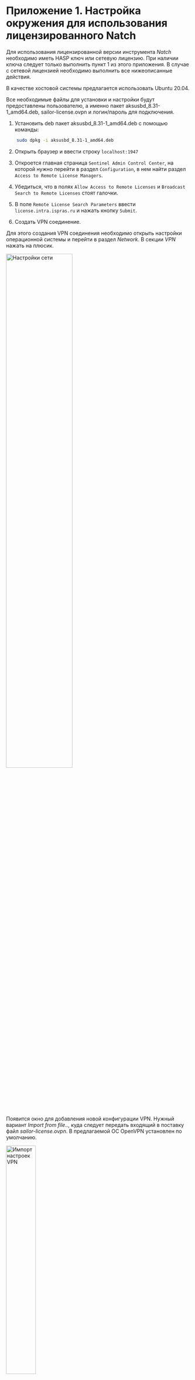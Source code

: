 <div style="page-break-before:always;">
</div>

# Приложение 1. Настройка окружения для использования лицензированного Natch

Для использования лицензированной версии инструмента *Natch* необходимо иметь HASP ключ или сетевую лицензию.
При наличии ключа следует только выполнить пункт 1 из этого приложения. В случае с сетевой лицензией необходимо выполнить
все нижеописанные действия.

В качестве хостовой системы предлагается использовать Ubuntu 20.04.

Все необходимые файлы для установки и настройки будут предоставлены пользователю, а именно
пакет aksusbd_8.31-1_amd64.deb, sailor-license.ovpn и логин/пароль для подключения.

1. Установить deb пакет aksusbd_8.31-1_amd64.deb с помощью команды:

```bash
    sudo dpkg -i aksusbd_8.31-1_amd64.deb
```

2. Открыть браузер и ввести строку ``localhost:1947``

3. Откроется главная страница ``Sentinel Admin Control Center``, на которой нужно перейти в раздел ``Configuration``, в нем найти раздел ``Access to Remote License Managers``.

4. Убедиться, что в полях ``Allow Access to Remote Licenses`` и ``Broadcast Search to Remote Licenses`` стоят галочки.

5. В поле ``Remote License Search Parameters`` ввести ``license.intra.ispras.ru`` и нажать кнопку ``Submit``.

6. Создать VPN соединение.

Для этого создания VPN соединения необходимо открыть настройки операционной системы и перейти в раздел *Network*. В секции *VPN* нажать на плюсик.

<img src="https://raw.githubusercontent.com/ispras/natch/main/images/app_vpn/settings.png" width=60% height=60% alt="Настройки сети">

Появится окно для добавления новой конфигурации VPN. Нужный вариант *Import from file..*, куда следует передать входящий в поставку
файл *sailor-license.ovpn*. В предлагаемой ОС OpenVPN установлен по умолчанию.

<img src="https://raw.githubusercontent.com/ispras/natch/main/images/app_vpn/import.png" width=40% height=40% alt="Импорт настроек VPN">

После импорта файла появится окно настройки соединения, в которое необходимо вписать логин и пароль, так же входящие в поставку.
Далее осталось нажать кнопку *Add* в верхнем правом углу и конфигурация будет создана.


<img src="https://raw.githubusercontent.com/ispras/natch/main/images/app_vpn/login.png" width=40% height=40% alt="Добавление конфигурации VPN">

Осталось только включить переключатель напротив VPN и соединение будет установлено.

<img src="https://raw.githubusercontent.com/ispras/natch/main/images/app_vpn/ok.png" width=40% height=40% alt="VPN готов">

Кроме того, управлять подключением можно в трее, как показано на рисунке ниже.

<img src="https://raw.githubusercontent.com/ispras/natch/main/images/app_vpn/profit.png" width=60% height=60% alt="Подключение VPN">

После всех проделанных действий инструмент готов к использованию на вашем компьютере.


# Приложение 2. Командная строка эмулятора Qemu

Пример командной строки для запуска Qemu выглядит следующим образом:

``./qemu-system-x86_64 -hda debian.qcow2 -m 6G -monitor stdio -netdev user,id=net0 -device e1000,netdev=net0``

- ``qemu-system-x86_64``: исполняемый файл эмулятора
- ``-hda debian.qcow2``: подключение образа гостевой операционной системы
- ``-m 6G``: выделение оперативной памяти гостевой системе
- ``-monitor stdio``: подключение управляющей консоли эмулятора к терминалу
- ``-netdev user,id=net0 -device e1000,netdev=net0``: настройка сети и подключение сетевой карты модели е1000

Командная строка выше просто запускает эмулятор с заданным образом диска. Для работы Natch потребуются дополнительные опции командной строки, а именно:

```
-os-version Linux
-plugin <plugin_name>
```

Опция ``os-version`` настраивает *Natch* для работы с операционной системой Linux, а ``plugin`` непосредственно загружает плагин.


# Приложение 3. Формат списка исполняемых модулей (module_config.cfg)

Пример конфигурационного файла:

```ini
    # module_config.cfg

    [Image1]
    path=vmlinux
    map=System.map
    textstart=0xffffffff81000000

    [Image2]
    path=exe/dpkg
    debuginfo=exe/dpkg.dbg

    [Image3]
    path=exe/apt-get
```

Конфигурационный файл содержит набор секций с префиксом *Image*.

В каждой такой секции описывается отдельный бинарный файл.
В этой секции могут быть объявлены четыре поля: *path*, *map*, *textstart* и *debuginfo*.
Обязательным является только *path* (путь к бинарному файлу в хостовой системе).
В поле *map* можно указать путь к файлу с символьной информацией, сгенерированной
компилятором или дизассемблером IDA. А в *debuginfo* - путь к ELF-файлу с отладочными символами.

При использовании IDA для генерации map файлов нужно выставлять галочку *Segmentation information*.

**Поле textstart**

В разделах типа *Image* вместе с *map* может быть задано поле *textstart*.
Как правило, нет необходимости определять *textstart* вручную, потому что это может
делать скрипт *module_config.py*. Если же утилита вывела сообщение об ошибке,
необходимо проанализировать бинарный файл самостоятельно.

*textstart* используется, если адреса в символьном файле абсолютные, а в исполняемом файле нет.
Так как модуль может загружаться в разные места памяти, необходимо вычислить смещение каждой функции от начала секции .text.
В поле *textstart* как раз и указывается адрес начала секции *.text*.
Это поле нужно в редких случаях, например, для ядерных модулей (см. ниже). В остальных случаях можно ничего не указывать.

Чтобы получить информацию о секциях в исполняемом файле, можно использовать утилиту *readelf*:

```bash
    readelf -S <config_name>
```

Пример, когда *textstart* необходимо указывать:

```text
    map-файл:

    ffffffffa0000bed t cleanup_module
    ffffffffa00008c2 t logring_syslog_write_raw
    ffffffffa0000a4b t init_module
    ffffffffa000098d t logring_syslog_write

    вывод утилиты readelf:

    Section Headers:
    [Nr] Name              Type             Address           Offset
         Size              EntSize          Flags  Link  Info  Align
    [ 0]                   NULL             0000000000000000  00000000
         0000000000000000  0000000000000000           0     0     0
    [ 1] .text             PROGBITS         0000000000000000  00000040
         0000000000000c8c  0000000000000000  AX       0     0     4
```

Нас интересуют секции типа *PROGBITS*. Если у них указан нулевой адрес, то их не получится
сопоставить с map-файлом при его загрузке в *Natch*.
Поэтому необходимо вручную определить адрес секции *.text*.

Пример, когда *textstart* не нужен:

```text
    map-файл:

    00000006:000000000000C000       .init_proc
    00000007:000000000000C030       .wget_netrc_db_free
    00000007:000000000000C040       .wget_bar_update
    00000007:000000000000C050       .seteuid
    00000007:000000000000C060       .chdir
    00000007:000000000000C070       .fileno
    00000007:000000000000C080       .wget_list_free
    00000007:000000000000C090       .dup2
    00000007:000000000000C0A0       .printf

    вывод утилиты readelf:

    Section Headers:
    [Nr] Name              Type             Address            Offset
         Size              EntSize          Flags  Link  Info  Align
    [11] .init             PROGBITS         000000000000c000   0000c000
         0000000000000017  0000000000000000 AX     0     0     4
```

Адрес секции здесь указан и он соответствует адресам, записанным в map-файле,
поэтому параметр *textstart* можно не указывать.


# Приложение 4. Формат конфигурационного файла для секции Tasks (task_struct_offsets.ini)

Конфигурационный файл содержит в себе смещения полей структур ядра Linux, необходимых для работы инструмента.

Пример конфигурационного файла:

```ini
    [Version]
    Version=3

    [Task struct offsets]
    pid=1224
    name=1648
    parent=1240
    state=16
    task_struct=89152

    [Files struct offsets]
    ts_files=1720
    fs_file=48
    fs_fdt=32
    fdt_file=8
    f_dentry=24
    d_parent=24
    d_name=40
    d_iname=56

    [Memory mapping struct offsets]
    ts_mm=1048
    ts_mm_active=1056
    mm_mmap=0
    mm_map_count=104
    mm_exe_file=928
    vm_start=0
    vm_end=8
    vm_next=16
    vm_prev=24
    vm_mm=64
    vm_file=160
    vma_struct_size=208
```

**Секция Version**

- *Version*. Версия формата конфигурационного файла.

**Секция Task struct offsets**

- *task_struct*. Смещение переменной *current_task* в сегменте *GS*. Для старых ядер должно быть 0, *current_task* извлекается из стека.
- *pid*. Смещение поля *pid* внутри *task_struct*.
- *name*. Смещение поля *comm* внутри *task_struct*.
- *parent*. Смещение поля *real_parent* внутри *task_struct*.
- *state*. Смещение поля *__state* внутри *task_struct*.

**Секция Files struct offsets**

- *ts_files*. Смещение поля *files* внутри *task_struct*.
- *fs_file*. Смещение поля *fd* или *fdtab.fd* внутри *files_struct*.
- *fs_fdt*. Смещение поля *fdt* внутри *files_struct* или 0 для старых ядер.
- *fdt_file*. Смещение поля *fd* внутри *fdtable* или 0 для старых ядер.
- *f_dentry*. Смещение поля *f_path.dentry* внутри *file*.
- *d_parent*. Смещение *d_parent* внутри *dentry*.
- *d_name*. Смещение поля *name* или *d_name.name* внутри *dentry*.
- *d_iname*. Смещение *d_iname* внутри *dentry*.

**Секция Memory mapping struct offsets**

- *ts_mm*. Смещение поля *mm* внутри *task_struct*.
- *ts_mm_active*. Смещение поля *active_mm* внутри *task_struct*.
- *mm_mmap*. Смещение поля *mmap* внутри *mm_struct*.
- *mm_map_count*. Смещение поля *map_count* внутри *mm_struct*.
- *mm_exe_file*. Смещение поля *exe_file* внутри *mm_struct*.
- *vm_start*. Смещение поля *vm_start* внутри *vm_area_struct*.
- *vm_end*. Смещение поля *vm_end* внутри *vm_area_struct*.
- *vm_next*. Смещение поля *vm_next* внутри *vm_area_struct*.
- *vm_prev*. Смещение поля *vm_prev* внутри *vm_area_struct*.
- *vm_mm*. Смещение поля *vm_mm* внутри *vm_area_struct*.
- *vm_flags*. Смещение поля *vm_flags* внутри *vm_area_struct*.
- *vm_file*. Смещение поля *vm_file* внутри *vm_area_struct*.
- *vma_struct_size*. Размер структуры *vm_area_struct*.

## Принцип работы автоматической настройки

Смещения полей в структурах данных ядра определяются в ходе отдельного настроечного запуска *Natch*.
В первую очередь ищется смещение переменной *current_task* в сегменте *GS*.
Поиск опирается на эвристики, связанные с перехватом системного вызова *getpid*. Затем определяются смещения полей
*pid*, *name*, *parent* и всех переменных из раздела *files struct offsets*. Для их вычисления обрабатываются системные вызовы
*getpid* и *open*. Для поиска смещения поля *state* перехватывается
системный вызов *exit*. Смещения переменных из раздела *memory mapping struct offsets*
вычисляются на основе системного вызова *mmap*.


# Приложение 5. Команды монитора Qemu для работы с Natch <a name="natch_mon_commands"></a>

Некоторыми плагинами, входящими в состав *Natch*, можно управлять с помощью дополнительных команд. В этом разделе
перечислены доступные команды.

-   **enable_tainting** - включить анализ помеченных данных.

-   **info replay** - посмотреть текущий шаг записи или воспроизведения. Шаги соответствуют числу выполненных процессорных команд.

-   **natch_get_attack_surface <filename> [named]** - получить поверхность атаки, параметр *filename* обязательный, параметр *named* опциональный, логического типа, при включении отображает только те сущности, которые имеют имена.

-   **show_tasks <filename>** - посмотреть полное дерево задач Linux. Дерево будет отображено на экране и продублировано в указанный файл.

-   **show_modules_list <filename>** - посмотреть полный список загруженных модулей. Список будет отображен на экране и продублирован в указанный файл.

-   **taint_file <name>** - пометить файл (если секция *TaintFile* в конфигурации не активна, необходимо загрузить плагин *taint_file* командой ``load_plugin taint_file``).


# Приложение 6. История релизов Natch
    
**Natch v.2.0**

*   Представлен графический интерфейс SNatch v.1.0. Основные возможности:

        * Построение графа взаимодействия процессов

                * интерактивный просмотр с помощью привязки к timeline
                * доступно четыре режима отображения сущностей
        * Построение стека вызовов

*   Улучшено распознавание модулей
*   Добавлена поддержка сжатых секций с отладочной информацией
*   Добавлена возможность фильтрации сетевых пакетов по протоколу
*   Доработан скрипт для конфигурирования Natch

        * рабочая директория для проектов
        * добавлена возможность проброса портов в гостевую систему
*   Запущен внешний баг-трекер

**Natch v.1.3.2**

*   Улучшение и рефакторинг механизма распознавания модулей
*   Поддержка набора инструкций SSE4.2 при отслеживании помеченных данных
*   Настройка Natch теперь осуществляется с помощью одного скрипта
*   Выходные файлы инструмента собираются в одну директорию
*   Добавлен журнал событий Natch
*   Небольшие изменения в настройке и конфигурационном файле Natch

**Natch v.1.3.1**

*   Исправлена ошибка сбора покрытия для Ida 7.0
*   Исправлена ошибка сохранения лога для помеченных параметров функций
*   Исправлена опечатка в генерируемом конфигурационном файле
*   Название снапшота вынесено в начало скрипта запуска Natch в режиме воспроизведения

**Natch v.1.3**

*   Добавлена поддержка отладочной информации
*   Добавлена поддержка map файлов, сгенерированных компилятором gcc
*   Расширен набор опций конфигурационного файла Natch:

        * добавлена возможность указывать список файлов для пометки
        * добавлена возможность загрузки дополнительных плагинов
*   Добавлен скрипт для генерации конфигурационного файла для модулей
*   Обновлен скрипт для генерации командных строк запуска Natch
*   Обновлено ядро эмулятора Qemu до версии 6.2


**Natch v.1.2.1**

-   Исправлена ошибка работы утилиты qemu-img в VirtualBox под Windows 10
-   Исправлена ошибка с генерацией имени оверлея в скрипте для генерации командных строк
-   Добавлена возможность задавать поля скрипта перед его запуском

**Natch v.1.2**

-   Скрипт для генерации командных строк
-   Выгрузка данных о покрытии кода в IDA Pro
-   Построение графа модулей, передающих друг другу помеченные данные
-   Ранжирование функций поверхности атаки по числу обращений к помеченным данным
-   Исправлены дефекты в механизме распространения пометок
-   Мелкие изменения в конфигурационном файле инструмента

**Natch v.1.1**

-   Возможность настраивать Natch с помощью конфигурационного файла
-   Логирование входящих сетевых пакетов
-   Отображение операций записи помеченных данных
-   Построение графа, описывающего взаимодействие процессов
-   Поддержка ELF32
-   Исправление списка процессов: уничтожение завершившихся

**Natch v.1.0**

-   Пометка сетевого трафика (сетевая карта e1000)
-   Пометка файлов
-   Возможность задания порогового значения для пометок
-   Определение модулей с исполняемым кодом в памяти виртуальной машины
-   Возможность подгружать map файлы из IDA
-   Получение списка процессов, модулей и функций, участвующих в обработке помеченных данных
-   Получение подробной трассы по каждому обращению к помеченным данным, включающей стек вызовов функций, адрес обращения к помеченным данным и количество помеченных байтов

